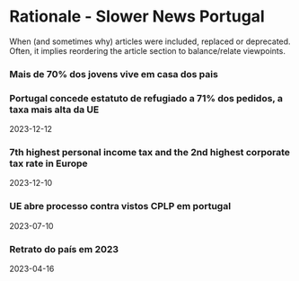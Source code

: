 # Rationale - Slower News Portugal

When (and sometimes why) articles were included, replaced or deprecated. Often, it implies reordering the article section to balance/relate viewpoints.

### 

### Mais de 70% dos jovens vive em casa dos pais

### Portugal concede estatuto de refugiado a 71% dos pedidos, a taxa mais alta da UE

2023-12-12

### 7th highest personal income tax and the 2nd highest corporate tax rate in Europe

2023-12-10

### UE abre processo contra vistos CPLP em portugal

2023-07-10

### Retrato do país em 2023

2023-04-16
